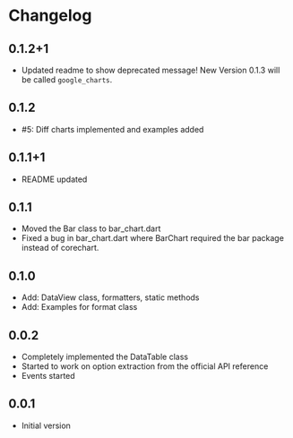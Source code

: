 # Changelog

## 0.1.2+1

- Updated readme to show deprecated message! New Version 0.1.3 will be called `google_charts`.

## 0.1.2
- #5: Diff charts implemented and examples added

## 0.1.1+1
- README updated

## 0.1.1
- Moved the Bar class to bar_chart.dart
- Fixed a bug in bar_chart.dart where BarChart required the bar package instead of corechart.

## 0.1.0
- Add: DataView class, formatters, static methods
- Add: Examples for format class

## 0.0.2
- Completely implemented the DataTable class
- Started to work on option extraction from the official API reference
- Events started

## 0.0.1
- Initial version
